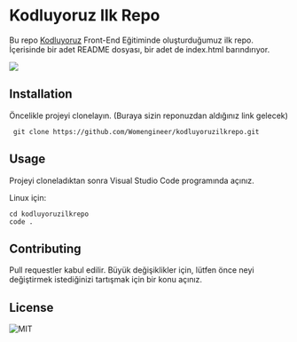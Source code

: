 # Kodluyoruz Ilk Repo
Bu repo [Kodluyoruz](https://kodluyoruz.org/tr/kodluyoruz/) Front-End Eğitiminde oluşturduğumuz ilk repo. İçerisinde bir adet README dosyası, bir adet de index.html barındırıyor.

![](https://user-images.githubusercontent.com/116837132/210174247-5e08e07a-33bd-4678-895a-e459ef436390.PNG)

## Installation
Öncelikle projeyi clonelayın. (Buraya sizin reponuzdan aldığınız link gelecek)

` git clone https://github.com/Womengineer/kodluyoruzilkrepo.git`

## Usage
Projeyi cloneladıktan sonra Visual Studio Code programında açınız.

Linux için:

``` 
cd kodluyoruzilkrepo
code .
```

## Contributing
Pull requestler kabul edilir. Büyük değişiklikler için, lütfen önce neyi değiştirmek istediğinizi tartışmak için bir konu açınız.

## License

![ MIT ](https://choosealicense.com/licenses/mit/)

